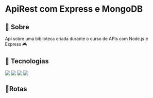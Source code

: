<h1>ApiRest com Express e MongoDB</h1>

<h2>🔖 Sobre</h2>
<p>Api sobre uma biblioteca criada durante o curso de APIs com Node.js e Express 🎮</p>

<h2> 🚀 Tecnologias </h2>
<div>
  <img src="https://img.shields.io/badge/JavaScript-F7DF1E?style=for-the-badge&logo=javascript&logoColor=black">
  <img src="https://img.shields.io/badge/Node.js-43853D?style=for-the-badge&logo=node.js&logoColor=white">
  <img src= "https://img.shields.io/badge/Express.js-404D59?style=for-the-badge">
  <img src= "https://img.shields.io/badge/MongoDB-4EA94B?style=for-the-badge&logo=mongodb&logoColor=white">
</div>

<h2> 🧭Rotas </h2>